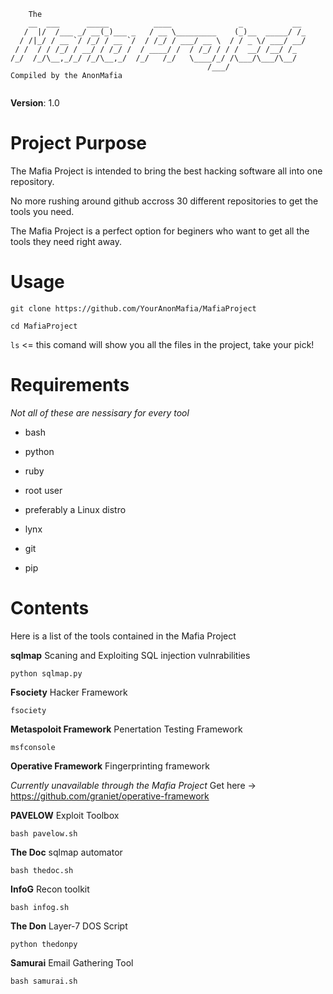 
```   
    The
    __  ___      _____          ____               _           __ 
   /  |/  /___ _/ __(_)___ _   / __ \_________    (_)__  _____/ /_
  / /|_/ / __ `/ /_/ / __ `/  / /_/ / ___/ __ \  / / _ \/ ___/ __/
 / /  / / /_/ / __/ / /_/ /  / ____/ /  / /_/ / / /  __/ /__/ /_  
/_/  /_/\__,_/_/ /_/\__,_/  /_/   /_/   \____/_/ /\___/\___/\__/  
                                            /___/        
Compiled by the AnonMafia                                           
                                         
```
**Version**: 1.0

# Project Purpose

The Mafia Project is intended to bring the best hacking software all into one repository. 

No more rushing around github accross 30 different repositories to get the tools you need.

The Mafia Project is a perfect option for beginers who want to get all the tools they need right away.

# Usage

``` git clone https://github.com/YourAnonMafia/MafiaProject ```

``` cd MafiaProject ```

`` ls `` <= this comand will show you all the files in the project, take your pick!

# Requirements

*Not all of these are nessisary for every tool*

- bash

- python

- ruby

- root user

- preferably a Linux distro

- lynx 

- git 

- pip

# Contents

Here is a list of the tools contained in the Mafia Project

**sqlmap**
Scaning and Exploiting SQL injection vulnrabilities 

```python sqlmap.py```

**Fsociety**
Hacker Framework

```fsociety```

**Metaspoloit Framework**
Penertation Testing Framework

```msfconsole```

**Operative Framework**
Fingerprinting framework

*Currently unavailable through the Mafia Project*
Get here -> https://github.com/graniet/operative-framework

**PAVELOW**
Exploit Toolbox

```bash pavelow.sh```

**The Doc**
sqlmap automator

``bash thedoc.sh``

**InfoG**
Recon toolkit

```bash infog.sh```

**The Don**
Layer-7 DOS Script

```python thedonpy```

**Samurai**
Email Gathering Tool

```bash samurai.sh```









